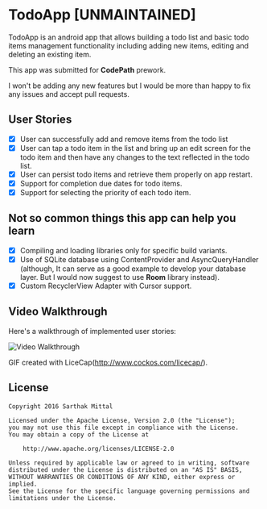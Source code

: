 # TodoApp [UNMAINTAINED]

TodoApp is an android app that allows building a todo list and basic todo items management functionality including adding new items, editing and deleting an existing item.

This app was submitted for **CodePath** prework.

I won't be adding any new features but I would be more than happy to fix any issues and accept pull requests.

## User Stories

* [x] User can successfully add and remove items from the todo list
* [x] User can tap a todo item in the list and bring up an edit screen for the todo item and then have any changes to the text reflected in the todo list.
* [x] User can persist todo items and retrieve them properly on app restart.
* [x] Support for completion due dates for todo items.
* [x] Support for selecting the priority of each todo item.

## Not so common things this app can help you learn

* [x] Compiling and loading libraries only for specific build variants.
* [x] Use of SQLite database using ContentProvider and AsyncQueryHandler
 (although, It can serve as a good example to develop your database layer. But I would now suggest to use **Room** library instead).
* [x] Custom RecyclerView Adapter with Cursor support. 

## Video Walkthrough 

Here's a walkthrough of implemented user stories:

<img src='https://github.com/mrdevilbynature/TodoApp/blob/master/todoappvid.gif' title='Video Walkthrough' width='' alt='Video Walkthrough' />

GIF created with LiceCap(http://www.cockos.com/licecap/).

## License

    Copyright 2016 Sarthak Mittal

    Licensed under the Apache License, Version 2.0 (the "License");
    you may not use this file except in compliance with the License.
    You may obtain a copy of the License at

        http://www.apache.org/licenses/LICENSE-2.0

    Unless required by applicable law or agreed to in writing, software
    distributed under the License is distributed on an "AS IS" BASIS,
    WITHOUT WARRANTIES OR CONDITIONS OF ANY KIND, either express or implied.
    See the License for the specific language governing permissions and
    limitations under the License.
